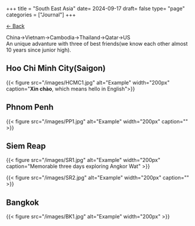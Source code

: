 +++
title = "South East Asia"
date= 2024-09-17
draft= false
type= "page"
categories = ["Journal"]
+++

[← Back](/journals/asia/asiamd)

China->Vietnam->Cambodia->Thailand->Qatar->US  
An unique advanture with three of best friends(we know each other almost 10 years since junior high).
## **Hoo Chi Minh City(Saigon)**

{{< figure src="/images/HCMC1.jpg" alt="Example" width="200px" caption="**Xin chào**, which means hello in English">}}

## **Phnom Penh**
{{< figure src="/images/PP1.jpg" alt="Example" width="200px" caption="" >}}

## **Siem Reap**
{{< figure src="/images/SR1.jpg" alt="Example" width="200px" caption="Memorable three days exploring Angkor Wat" >}}

{{< figure src="/images/SR2.jpg" alt="Example" width="200px" caption="" >}}

## **Bangkok**
{{< figure src="/images/BK1.jpg" alt="Example" width="200px" >}}